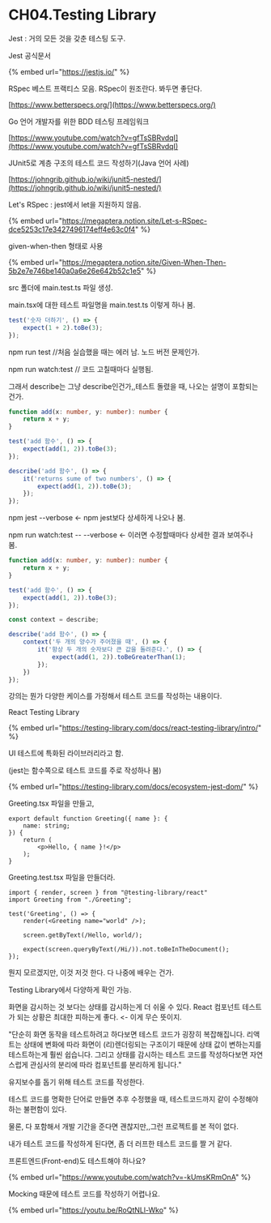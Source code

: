 # CH04.Testing Library

Jest :  거의 모든 것을 갖춘 테스팅 도구.

Jest  공식문서

{% embed url="https://jestjs.io/" %}

RSpec 베스트 프랙티스 모음. RSpec이 원조란다. 봐두면 좋단다.

[https://www.betterspecs.org/](https://www.betterspecs.org/)

Go 언어 개발자를 위한 BDD 테스팅 프레임워크

[https://www.youtube.com/watch?v=gfTsSBRvdqI](https://www.youtube.com/watch?v=gfTsSBRvdqI)

JUnit5로 계층 구조의 테스트 코드 작성하기(Java 언어 사례)

[https://johngrib.github.io/wiki/junit5-nested/](https://johngrib.github.io/wiki/junit5-nested/)

Let's RSpec : jest에서 let을 지원하지 않음.

{% embed url="https://megaptera.notion.site/Let-s-RSpec-dce5253c17e3427496174eff4e63c0f4" %}

given-when-then 형태로 사용

{% embed url="https://megaptera.notion.site/Given-When-Then-5b2e7e746be140a0a6e26e642b52c1e5" %}



src 폴더에 main.test.ts 파일 생성.

main.tsx에 대한 테스트 파일명을 main.test.ts 이렇게 하나 봄.

```typescript
test('숫자 더하기', () => {
    expect(1 + 2).toBe(3);
});
```

npm run test  //처음 실습했을 때는 에러 남. 노드 버전 문제인가.

npm run watch:test  // 코드 고칠때마다 실행됨.



그래서 describe는 그냥 describe인건가,,테스트 돌렸을 때, 나오는 설명이 포함되는 건가.

```typescript
function add(x: number, y: number): number {
    return x + y;
}

test('add 함수', () => {
    expect(add(1, 2)).toBe(3);
});

describe('add 함수', () => {
    it('returns sume of two numbers', () => {
        expect(add(1, 2)).toBe(3);
    });
});
```

npm jest --verbose  <- npm jest보다 상세하게 나오나 봄.&#x20;

npm run watch:test -- --verbose  <- 이러면 수정할때마다 상세한 결과 보여주나 봄.



```typescript
function add(x: number, y: number): number {
    return x + y;
}

test('add 함수', () => {
    expect(add(1, 2)).toBe(3);
});

const context = describe;

describe('add 함수', () => {
    context('두 개의 양수가 주어졌을 때', () => {
        it('항상 두 개의 숫자보다 큰 값을 돌려준다.', () => {
            expect(add(1, 2)).toBeGreaterThan(1);
        });
    })
});
```



강의는 뭔가 다양한 케이스를 가정해서 테스트 코드를 작성하는 내용이다.



React Testing Library&#x20;

{% embed url="https://testing-library.com/docs/react-testing-library/intro/" %}

UI 테스트에 특화된 라이브러리라고 함.

(jest는 함수쪽으로 테스트 코드를 주로 작성하나 봄)

{% embed url="https://testing-library.com/docs/ecosystem-jest-dom/" %}

Greeting.tsx 파일을 만들고,&#x20;

```typescriptreact
export default function Greeting({ name }: {
    name: string;
}) {
    return (
        <p>Hello, { name }!</p>
    );
}
```

Greeting.test.tsx 파일을 만들더라.

```typescriptreact
import { render, screen } from "@testing-library/react"
import Greeting from "./Greeting";

test('Greeting', () => {
    render(<Greeting name="world" />);

    screen.getByText(/Hello, world/);

    expect(screen.queryByText(/Hi/)).not.toBeInTheDocument();
});
```

뭔지 모르겠지만, 이것 저것 한다. 다 나중에 배우는 건가.

Testing Library에서 다양하게 확인 가능.



화면을 감시하는 것 보다는 상태를 감시하는게 더 쉬울 수 있다. React 컴포넌트 테스트가 되는 상황은 최대한 피하는게 좋다. <- 이게 무슨 뜻이지.



"단순히 화면 동작을 테스트하려고 하다보면 테스트 코드가 굉장히 복잡해집니다. 리액트는 상태에 변화에 따라 화면이 (리)렌더링되는 구조이기 때문에 상태 값이 변하는지를 테스트하는게 훨씬 쉽습니다. 그리고 상태를 감시하는 테스트 코드를 작성하다보면 자연스럽게 관심사의 분리에 따라 컴포넌트를 분리하게 됩니다."



유지보수를 돕기 위해 테스트 코드를 작성한다.&#x20;



테스트 코드를 명확한 단어로 만들면 추후 수정했을 때, 테스트코드까지 같이 수정해야하는 불편함이 있다.

물론, 다 포함해서 개발 기간을 준다면 괜찮지만,,그런 프로젝트를 본 적이 없다.

내가 테스트 코드를 작성하게 된다면, 좀 더 러프한 테스트 코드를 짤 거 같다.







프론트엔드(Front-end)도 테스트해야 하나요?

{% embed url="https://www.youtube.com/watch?v=-kUmsKRmOnA" %}

Mocking 때문에 테스트 코드를 작성하기 어렵나요.

{% embed url="https://youtu.be/RoQtNLl-Wko" %}





















